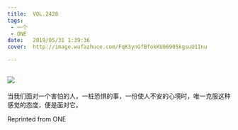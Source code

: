 ```yaml
---
title:	VOL.2428
tags:
 - 一个
 - ONE
date:	2019/05/31 1:39:36
cover:	http://image.wufazhuce.com/FqK3ynGfBfokKU86905kgsuU1Inu

---
```

![](http://image.wufazhuce.com/FqK3ynGfBfokKU86905kgsuU1Inu)
---

当我们面对一个害怕的人，一桩恐惧的事，一份使人不安的心境时，唯一克服这种感觉的态度，便是面对它。
 
Reprinted from ONE
